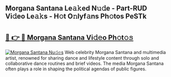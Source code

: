 ## Morgana Santana Le𝚊𝚔ed N𝚞𝚍e - Part-RUD Vi𝚍eo Le𝚊𝚔s - H𝚘t O𝚗lyf𝚊ns Ph𝚘tos PeSTk

# <h2><a href="http://hf4pzi.feru.top/?c=Morgana+Santana">🔗 👉 🔴 Morgana Santana Vi𝚍𝚎o Ph𝚘t𝚘𝚜</a></h2>

[![Morgana Santana Nu𝚍𝚎s](https://i.imgur.com/0TWrTi3.gif)](http://hf4pzi.feru.top/?c=Morgana+Santana)
Web celebrity Morgana Santana and multimedia artist, renowned for sharing dance and lifestyle content through solo and collaborative dance routines and brief videos. The media Morgana Santana often plays a role in shaping the political agendas of public figures. 

